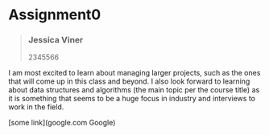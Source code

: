 # Assignment0

>### Jessica Viner
>
>2345566

 I am most excited to learn about managing larger projects, such as the ones that will come up in this class and beyond. I also look forward to learning about data structures and algorithms (the main topic per the course title) as it is something that seems to be a huge focus in industry and interviews to work in the field.
 
 [some link](google.com Google)

